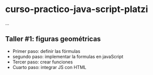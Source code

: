 # curso-practico-java-script-platzi

...

## Taller #1: figuras geométricas

- Primer paso: definir las fórmulas
- segundo paso: implementar la formulas en javaScript
- Tercer paso: crear funciones
- Cuarto paso: integrar JS con HTML
